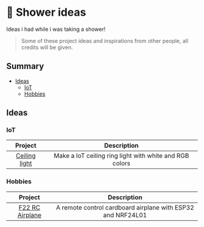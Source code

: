 # 🚿 Shower ideas

Ideas i had while i was taking a shower!  
> Some of these project ideas and inspirations from other people, all credits will be given.

## Summary

- [Ideas](#ideas)
	- [IoT](#iot)
	- [Hobbies](#hobbies)

## Ideas

### IoT

| Project       |                       Description                       |
|:-------------:|:-------------------------------------------------------:|
| [Ceiling light](./iot-ceiling-light/) | Make a IoT ceiling ring light with white and RGB colors |

### Hobbies

| Project                               |                         Description                         |
|:-------------------------------------:|:-----------------------------------------------------------:|
| [F22 RC Airplane](./f22-rc-airplane/) | A remote control cardboard airplane with ESP32 and NRF24L01 |
